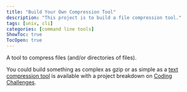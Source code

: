 ```yaml
---
title: "Build Your Own Compression Tool"
description: "This project is to build a file compression tool."
tags: [unix, cli]
categories: [command line tools]
ShowToc: true
TocOpen: true
---
```


A tool to compress files (and/or directories of files).

<!--more-->

You could build something as complex as gzip or as simple as a [text compression tool](https://codingchallenges.fyi/challenges/challenge-huffman) is available with a project breakdown on [Coding Challenges](https://codingchallenges.fyi/).